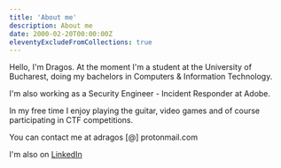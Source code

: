 ```yaml
---
title: 'About me'
description: About me
date: 2000-02-20T00:00:00Z
eleventyExcludeFromCollections: true
---
```


Hello, I'm Dragos. At the moment I'm a student at the University of Bucharest, doing my bachelors in Computers & Information Technology. 

I'm also working as a Security Engineer - Incident Responder at Adobe.

In my free time I enjoy playing the guitar, video games and of course participating in CTF competitions.

You can contact me at adragos [@] protonmail.com

I'm also on [LinkedIn](https://www.linkedin.com/in/dragosalbastroiu/)